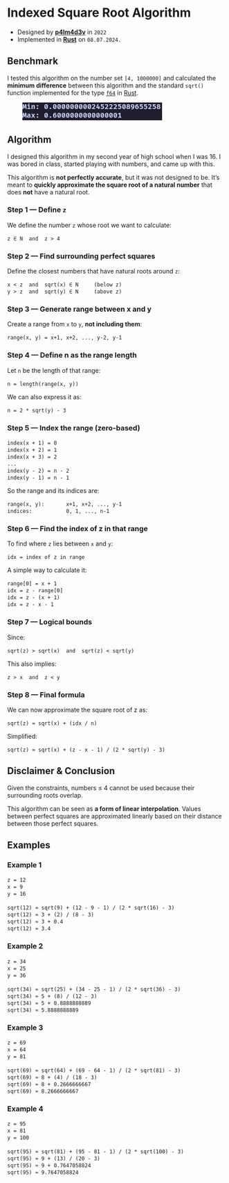 
# Indexed Square Root Algorithm

* Designed by **[**p4lm4d3v**](https://github.com/p4lm4d3v/)** in `2022`
* Implemented in **[**Rust**](https://www.rust-lang.org/)** on `08.07.2024.`



## Benchmark

I tested this algorithm on the number set `[4, 1000000]` and calculated the **minimum difference** between this algorithm and the standard `sqrt()` function implemented for the type [`f64`](https://doc.rust-lang.org/stable/std/primitive.f64.html#method.sqrt) in [Rust](https://www.rust-lang.org/).

         ![](min_max.png)


## Algorithm

I designed this algorithm in my second year of high school when I was 16.
I was bored in class, started playing with numbers, and came up with this.

This algorithm is **not perfectly accurate**, but it was not designed to be.
It’s meant to **quickly approximate the square root of a natural number** that does **not** have a natural root.

### Step 1 — Define `z`

We define the number `z` whose root we want to calculate:

```
z ∈ N  and  z > 4
```



### Step 2 — Find surrounding perfect squares

Define the closest numbers that have natural roots around `z`:

```
x < z  and  sqrt(x) ∈ N     (below z)
y > z  and  sqrt(y) ∈ N     (above z)
```



### Step 3 — Generate range between x and y

Create a range from `x` to `y`, **not including them**:

```
range(x, y) = x+1, x+2, ..., y-2, y-1
```



### Step 4 — Define n as the range length

Let `n` be the length of that range:

```
n = length(range(x, y))
```

We can also express it as:

```
n = 2 * sqrt(y) - 3
```



### Step 5 — Index the range (zero-based)

```
index(x + 1) = 0
index(x + 2) = 1
index(x + 3) = 2
...
index(y - 2) = n - 2
index(y - 1) = n - 1
```

So the range and its indices are:

```
range(x, y):       x+1, x+2, ..., y-1
indices:           0, 1, ..., n-1
```



### Step 6 — Find the index of z in that range

To find where `z` lies between `x` and `y`:

```
idx = index of z in range
```

A simple way to calculate it:

```
range[0] = x + 1
idx = z - range[0]
idx = z - (x + 1)
idx = z - x - 1
```


### Step 7 — Logical bounds

Since:

```
sqrt(z) > sqrt(x)  and  sqrt(z) < sqrt(y)
```

This also implies:

```
z > x  and  z < y
```



### Step 8 — Final formula

We can now approximate the square root of z as:

```
sqrt(z) ≈ sqrt(x) + (idx / n)
```

Simplified:

```
sqrt(z) ≈ sqrt(x) + (z - x - 1) / (2 * sqrt(y) - 3)
```



## Disclaimer & Conclusion

Given the constraints, numbers ≤ 4 cannot be used because their surrounding roots overlap.

This algorithm can be seen as **a form of linear interpolation**.
Values between perfect squares are approximated linearly based on their distance between those perfect squares.



## Examples

### Example 1

```
z = 12
x = 9
y = 16

sqrt(12) ≈ sqrt(9) + (12 - 9 - 1) / (2 * sqrt(16) - 3)
sqrt(12) ≈ 3 + (2) / (8 - 3)
sqrt(12) ≈ 3 + 0.4
sqrt(12) ≈ 3.4
```



### Example 2

```
z = 34
x = 25
y = 36

sqrt(34) ≈ sqrt(25) + (34 - 25 - 1) / (2 * sqrt(36) - 3)
sqrt(34) ≈ 5 + (8) / (12 - 3)
sqrt(34) ≈ 5 + 0.8888888889
sqrt(34) ≈ 5.8888888889
```



### Example 3

```
z = 69
x = 64
y = 81

sqrt(69) ≈ sqrt(64) + (69 - 64 - 1) / (2 * sqrt(81) - 3)
sqrt(69) ≈ 8 + (4) / (18 - 3)
sqrt(69) ≈ 8 + 0.2666666667
sqrt(69) ≈ 8.2666666667
```



### Example 4

```
z = 95
x = 81
y = 100

sqrt(95) ≈ sqrt(81) + (95 - 81 - 1) / (2 * sqrt(100) - 3)
sqrt(95) ≈ 9 + (13) / (20 - 3)
sqrt(95) ≈ 9 + 0.7647058824
sqrt(95) ≈ 9.7647058824
```


